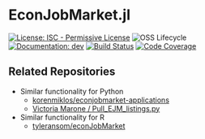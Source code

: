 # EconJobMarket.jl

[![License: ISC - Permissive License](https://img.shields.io/badge/License-ISC-green?style=plastic)](https://img.shields.io/github/license/Nosferican/EconJobMarket.jl)
![OSS Lifecycle](https://img.shields.io/osslifecycle/Nosferican/EconJobMarket.jl?style=plastic)
[![Documentation: dev](https://img.shields.io/badge/docs-dev-blue?style=plastic)](https://nosferican.github.io/EconJobMarket.jl/dev)
[![Build Status](https://github.com/Nosferican/EconJobMarket.jl/workflows/CI/badge.svg)](https://github.com/Nosferican/EconJobMarket.jl/actions?workflow=CI)
[![Code Coverage](https://codecov.io/gh/Nosferican/EconJobMarket.jl/branch/master/graph/badge.svg)](https://codecov.io/gh/Nosferican/EconJobMarket.jl)

## Related Repositories

- Similar functionality for Python
  - [korenmiklos/econjobmarket-applications](https://github.com/korenmiklos/econjobmarket-applications)
  - [Victoria Marone / Pull_EJM_listings.py](https://www.dropbox.com/s/e8mi47jnst07c4e/Pull_EJM_listings.py?dl=0)
- Similar functionality for R
  - [tyleransom/econJobMarket](https://github.com/tyleransom/econJobMarket)
